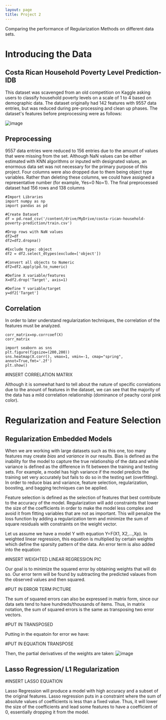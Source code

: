```yaml
---
layout: page
title: Project 2
---
```

Comparing the performance of Regularization Methods on different data sets. 

# Introducing the Data
## Costa Rican Household Poverty Level Prediction- IDB
This dataset was scavenged from an old competition on Kaggle asking users to classify household poverty levels on a scale of 1 to 4 based on demographic data. 
The dataset originally had 142 features with 9557 data entries, but was reduced during pre-processing and clean up phases. The dataset's features before preprocessing were as follows:

![image](https://user-images.githubusercontent.com/67920563/110225039-495adc00-7eaf-11eb-8387-d33a6134dd3c.png)


## Preprocessing
9557 data entries were reduced to 156 entries due to the amount of values that were missing from the set. Although NaN values can be either estimated with KNN algorithms or inputed with designated values, an enormous data set was not necessary for the primary purpose of this project. Four columns were also dropped due to them being object type variables. Rather than deleting these columns, we could have assigned a representative number (for example, Yes=0 No=1). The final preprocessed dataset had 156 rows and 138 columns

~~~
#Import Libraries
import numpy as np
import pandas as pd

#Create Dataset
df = pd.read_csv('/content/drive/MyDrive/costa-rican-household-poverty-prediction/train.csv')

#Drop rows with NaN values
df2=df
df2=df2.dropna()

#Exclude type: object
df2 = df2.select_dtypes(exclude=['object'])

#Convert all objects to Numeric
df2=df2.apply(pd.to_numeric)

#Define X variable/features
X=df2.drop('Target', axis=1)

#Define Y variable/target
y=df2['Target']
~~~

## Correlation

In order to later understand regularization techniques, the correlation of the features must be analyzed.

~~~
corr_matrix=np.corrcoef(X)
corr_matrix

import seaborn as sns
plt.figure(figsize=(200,200))
sns.heatmap(X.corr(), vmax=1, vmin=-1, cmap="spring", annot=True,fmt='.2f')
plt.show()
~~~

#INSERT CORRELATION MATRIX


Although it is somewhat hard to tell about the nature of specific correlations due to the anount of features in the dataset, we can see that the majority of the data has a mild correlation relationship (dominance of peachy coral pink color). 

# Regularization and Feature Selection
## Regularization Embedded Models
When we are working with large datasets such as this one, too many features may create *bias* and *variance* in our results. Bias is defined as the inability for the model to capture the true relationship of the data and while variance is defined as the difference in fit between the training and testing sets. For example, a model has high variance if the model predicts the training set very accurately but fails to do so in the testing set (overfitting). In order to reduce bias and variance, feature selection, regularization, boosting, and bagging techniques can be applied.

Feature selection is defined as the selection of features that best contribute to the accuracy of the model. Regularization will add constraints that lower the size of the coefficients in order to make the model less complex and avoid it from fitting variables that are not as important. This will penalize the loss function by adding a regularization term and minimize the sum of square residuals with constraints on the weight vector.

Let us assume we have a model Y with equation Y=F(X1, X2,...,Xp). In weighted linear regression, this equation is multiplied by certain weights which define the sparsity pattern of the data. An error term is also added into the equation:


#INSERT WEIGHTED LINEAR REGRESSION PIC

Our goal is to minimize the squared error by obtaining weights that will do so. Our error term will be found by subtracting the predicted valaues from the observed values and then squared.

#PUT IN ERROR TERM PICTURE

The sum of squared errors can also be expressed in matrix form, since our data sets tend to have hundreds/thousands of items. Thus, in matrix notation, the sum of squared errors is the same as transposing two error vectors.

#PUT IN TRANSPOSED

Putting in the equatoin for error we have: 

#PUT IN EQUATION TRANSPOSE

Then, the partial derivatives of the weights are taken:
![image](https://user-images.githubusercontent.com/67920563/110245159-10af1700-7f30-11eb-89b4-516ac163064e.png)



## Lasso Regression/ L1 Regularization
#INSERT LASSO EQUATION

Lasso Regression will produce a model with high accuracy and a subset of the original features. Lasso regression puts in a constraint where the sum of absolute values of coefficients is less than a fixed value. Thus, it will lower the size of the coefficients and lead some features to have a coefficient of 0, essentially dropping it from the model.





